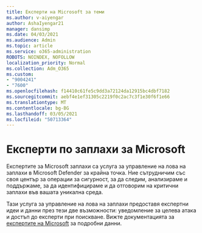 ```yaml
---
title: Експерти на Microsoft за теми
ms.author: v-aiyengar
author: AshaIyengar21
manager: dansimp
ms.date: 04/03/2021
ms.audience: Admin
ms.topic: article
ms.service: o365-administration
ROBOTS: NOINDEX, NOFOLLOW
localization_priority: Normal
ms.collection: Adm_O365
ms.custom:
- "9004241"
- "7600"
ms.openlocfilehash: f14410c61fe5c9dd3a72124da12915bc4dbf7182
ms.sourcegitcommit: aebf4e1ef31305c2219f0c2ac7c3f1e30f6f1e66
ms.translationtype: MT
ms.contentlocale: bg-BG
ms.lasthandoff: 03/05/2021
ms.locfileid: "50713364"
---
```

# <a name="microsoft-threat-experts"></a>Експерти по заплахи за Microsoft

Експертите за Microsoft заплахи са услуга за управление на лова на заплахи в Microsoft Defender за крайна точка.  Ние сътрудничим със своя център за операции за сигурност, за да следим, анализираме и поддържаме, за да идентифицираме и да отговорим на критични заплахи във вашата уникална среда.

Тази услуга за управление на лова на заплахи предоставя експертни идеи и данни през тези две възможности: уведомление за целева атака и достъп до експерти при поискване. Вижте документацията за [експертите на Microsoft](https://docs.microsoft.com/windows/security/threat-protection/microsoft-defender-atp/microsoft-threat-experts) за подробни данни.
